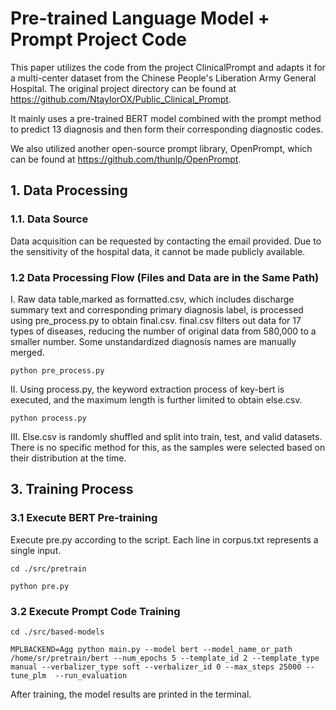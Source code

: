 # Pre-trained Language Model + Prompt Project Code

This paper utilizes the code from the project ClinicalPrompt and adapts it for a multi-center dataset from the Chinese People's Liberation Army General Hospital.
The original project directory can be found at https://github.com/NtaylorOX/Public_Clinical_Prompt.


It mainly uses a pre-trained BERT model combined with the prompt method to predict 13 diagnosis and then form their corresponding diagnostic codes.

We also utilized another open-source prompt library, OpenPrompt, which can be found at https://github.com/thunlp/OpenPrompt.

## 1. Data Processing
### 1.1. Data Source
Data acquisition can be requested by contacting the email provided. Due to the sensitivity of the hospital data, it cannot be made publicly available.


### 1.2 Data Processing Flow (Files and Data are in the Same Path)
I. Raw data table,marked as formatted.csv, which includes discharge summary text and corresponding primary diagnosis label, is processed using pre_process.py to obtain final.csv. final.csv filters out data for 17 types of diseases, reducing the number of original data from 580,000 to a smaller number. Some unstandardized diagnosis names are manually merged.

```
python pre_process.py
```

II. Using process.py, the keyword extraction process of key-bert is executed, and the maximum length is further limited to obtain else.csv.
```
python process.py
```

III. Else.csv is randomly shuffled and split into train, test, and valid datasets. There is no specific method for this, as the samples were selected based on their distribution at the time.

## 3. Training Process
### 3.1 Execute BERT Pre-training
Execute pre.py according to the script. Each line in corpus.txt represents a single input.

```
cd ./src/pretrain

python pre.py
```

### 3.2 Execute Prompt Code Training
```
cd ./src/based-models 

MPLBACKEND=Agg python main.py --model bert --model_name_or_path /home/sr/pretrain/bert --num_epochs 5 --template_id 2 --template_type manual --verbalizer_type soft --verbalizer_id 0 --max_steps 25000 --tune_plm  --run_evaluation
```
After training, the model results are printed in the terminal.
